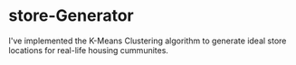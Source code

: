 # store-Generator
I've implemented the K-Means Clustering algorithm to generate ideal store locations for real-life housing cummunites. 
